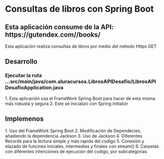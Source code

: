 <h1>Consultas de libros con Spring Boot</h1>

<h2>Esta aplicación consume de la API: https://gutendex.com//books/</h2>

Esta aplicación realiza consultas de libros por medio del método Https GET

<h2>Desarrollo</h2>
<h3>Ejecutar la ruta ...src/main/java/com.aluracursos.LibrosAPIDesafio/LibrosAPIDesafioApplication.java</h3>
1. Esta aplicación usa el FrameWork Spring Boot para hacer de esta misma más robusta y segura
2. Este se inicializó con Spring Initializr

<h2>Implemenos</h2>
1. Uso del FrameWork Spring Boot
2. Modificación de Dependecies, añadiendo la dependencia Jackson
3. Uso de Jackson
4. Diferentes Records para la lectura simple y más rapida del codigo 
5. Conexión y elazado de funcines iniciales, intermedias y finales con stream()
6. Carpetas con diferentes intenciones de ejecución del codigo, por subcategorias
